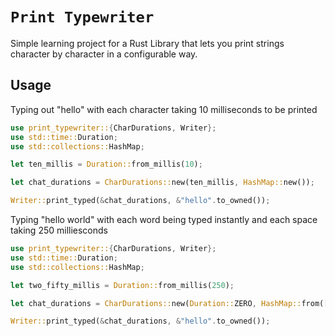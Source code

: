 # `Print Typewriter`

Simple learning project for a Rust Library that lets you print strings character by character in a configurable way.

## Usage

Typing out "hello" with each character taking 10 milliseconds to be printed

```rust
use print_typewriter::{CharDurations, Writer};
use std::time::Duration;
use std::collections::HashMap;

let ten_millis = Duration::from_millis(10);

let chat_durations = CharDurations::new(ten_millis, HashMap::new());

Writer::print_typed(&chat_durations, &"hello".to_owned());
```

Typing "hello world" with each word being typed instantly and each space taking 250 milliesconds

```rust
use print_typewriter::{CharDurations, Writer};
use std::time::Duration;
use std::collections::HashMap;

let two_fifty_millis = Duration::from_millis(250);

let chat_durations = CharDurations::new(Duration::ZERO, HashMap::from([(' ', two_fifty_millis)]));

Writer::print_typed(&chat_durations, &"hello".to_owned());
```